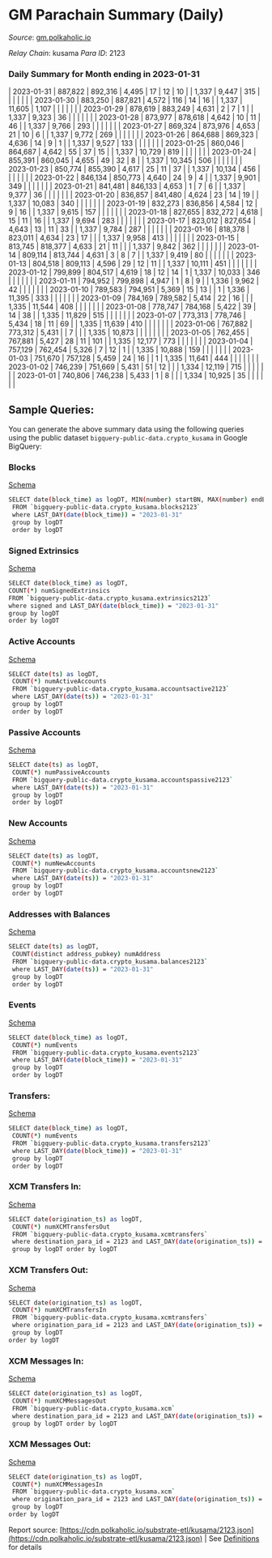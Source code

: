 # GM Parachain Summary (Daily)

_Source_: [gm.polkaholic.io](https://gm.polkaholic.io)

*Relay Chain*: kusama
*Para ID*: 2123



### Daily Summary for Month ending in 2023-01-31


| 2023-01-31 | 887,822 | 892,316 | 4,495 | 17 | 12 | 10 |  | 1,337 | 9,447 | 315  |   |   |  |  |  |
| 2023-01-30 | 883,250 | 887,821 | 4,572 | 116 | 14 | 16 |  | 1,337 | 11,605 | 1,107  |   |   |  |  |  |
| 2023-01-29 | 878,619 | 883,249 | 4,631 | 2 | 7 | 1 |  | 1,337 | 9,323 | 36  |   |   |  |  |  |
| 2023-01-28 | 873,977 | 878,618 | 4,642 | 10 | 11 | 46 |  | 1,337 | 9,766 | 293  |   |   |  |  |  |
| 2023-01-27 | 869,324 | 873,976 | 4,653 | 21 | 10 | 6 |  | 1,337 | 9,772 | 269  |   |   |  |  |  |
| 2023-01-26 | 864,688 | 869,323 | 4,636 | 14 | 9 | 1 |  | 1,337 | 9,527 | 133  |   |   |  |  |  |
| 2023-01-25 | 860,046 | 864,687 | 4,642 | 55 | 37 | 15 |  | 1,337 | 10,729 | 819  |   |   |  |  |  |
| 2023-01-24 | 855,391 | 860,045 | 4,655 | 49 | 32 | 8 |  | 1,337 | 10,345 | 506  |   |   |  |  |  |
| 2023-01-23 | 850,774 | 855,390 | 4,617 | 25 | 11 | 37 |  | 1,337 | 10,134 | 456  |   |   |  |  |  |
| 2023-01-22 | 846,134 | 850,773 | 4,640 | 24 | 9 | 4 |  | 1,337 | 9,901 | 349  |   |   |  |  |  |
| 2023-01-21 | 841,481 | 846,133 | 4,653 | 1 | 7 | 6 |  | 1,337 | 9,377 | 36  |   |   |  |  |  |
| 2023-01-20 | 836,857 | 841,480 | 4,624 | 23 | 14 | 19 |  | 1,337 | 10,083 | 340  |   |   |  |  |  |
| 2023-01-19 | 832,273 | 836,856 | 4,584 | 12 | 9 | 16 |  | 1,337 | 9,615 | 157  |   |   |  |  |  |
| 2023-01-18 | 827,655 | 832,272 | 4,618 | 15 | 11 | 16 |  | 1,337 | 9,694 | 283  |   |   |  |  |  |
| 2023-01-17 | 823,012 | 827,654 | 4,643 | 13 | 11 | 33 |  | 1,337 | 9,784 | 287  |   |   |  |  |  |
| 2023-01-16 | 818,378 | 823,011 | 4,634 | 23 | 17 |  |  | 1,337 | 9,958 | 413  |   |   |  |  |  |
| 2023-01-15 | 813,745 | 818,377 | 4,633 | 21 | 11 |  |  | 1,337 | 9,842 | 362  |   |   |  |  |  |
| 2023-01-14 | 809,114 | 813,744 | 4,631 | 3 | 8 | 7 |  | 1,337 | 9,419 | 80  |   |   |  |  |  |
| 2023-01-13 | 804,518 | 809,113 | 4,596 | 29 | 12 | 11 |  | 1,337 | 10,111 | 451  |   |   |  |  |  |
| 2023-01-12 | 799,899 | 804,517 | 4,619 | 18 | 12 | 14 | 1 | 1,337 | 10,033 | 346  |   |   |  |  |  |
| 2023-01-11 | 794,952 | 799,898 | 4,947 | 1 | 8 | 9 |  | 1,336 | 9,962 | 42  |   |   |  |  |  |
| 2023-01-10 | 789,583 | 794,951 | 5,369 | 15 | 13 |  | 1 | 1,336 | 11,395 | 333  |   |   |  |  |  |
| 2023-01-09 | 784,169 | 789,582 | 5,414 | 22 | 16 |  |  | 1,335 | 11,544 | 408  |   |   |  |  |  |
| 2023-01-08 | 778,747 | 784,168 | 5,422 | 39 | 14 | 38 |  | 1,335 | 11,829 | 515  |   |   |  |  |  |
| 2023-01-07 | 773,313 | 778,746 | 5,434 | 18 | 11 | 69 |  | 1,335 | 11,639 | 410  |   |   |  |  |  |
| 2023-01-06 | 767,882 | 773,312 | 5,431 |  | 7 |  |  | 1,335 | 10,873 |   |   |   |  |  |  |
| 2023-01-05 | 762,455 | 767,881 | 5,427 | 28 | 11 | 101 |  | 1,335 | 12,177 | 773  |   |   |  |  |  |
| 2023-01-04 | 757,129 | 762,454 | 5,326 | 7 | 12 | 1 |  | 1,335 | 10,888 | 159  |   |   |  |  |  |
| 2023-01-03 | 751,670 | 757,128 | 5,459 | 24 | 16 |  | 1 | 1,335 | 11,641 | 444  |   |   |  |  |  |
| 2023-01-02 | 746,239 | 751,669 | 5,431 | 51 | 12 |  |  | 1,334 | 12,119 | 715  |   |   |  |  |  |
| 2023-01-01 | 740,806 | 746,238 | 5,433 | 1 | 8 |  |  | 1,334 | 10,925 | 35  |   |   |  |  |  |

## Sample Queries:
You can generate the above summary data using the following queries using the public dataset `bigquery-public-data.crypto_kusama` in Google BigQuery:


### Blocks 

[Schema](https://github.com/colorfulnotion/substrate-etl/blob/main/schema/blocks.json)

```bash
SELECT date(block_time) as logDT, MIN(number) startBN, MAX(number) endBN, COUNT(*) numBlocks 
 FROM `bigquery-public-data.crypto_kusama.blocks2123`  
 where LAST_DAY(date(block_time)) = "2023-01-31" 
 group by logDT 
 order by logDT
```

### Signed Extrinsics 

[Schema](https://github.com/colorfulnotion/substrate-etl/blob/main/schema/extrinsics.json)

```bash
SELECT date(block_time) as logDT, 
COUNT(*) numSignedExtrinsics 
FROM `bigquery-public-data.crypto_kusama.extrinsics2123`  
where signed and LAST_DAY(date(block_time)) = "2023-01-31" 
group by logDT 
order by logDT
```

### Active Accounts 

[Schema](https://github.com/colorfulnotion/substrate-etl/blob/main/schema/accountsactive.json)

```bash
SELECT date(ts) as logDT, 
 COUNT(*) numActiveAccounts 
 FROM `bigquery-public-data.crypto_kusama.accountsactive2123` 
 where LAST_DAY(date(ts)) = "2023-01-31" 
 group by logDT 
 order by logDT
```

### Passive Accounts 

[Schema](https://github.com/colorfulnotion/substrate-etl/blob/main/schema/accountspassive.json)

```bash
SELECT date(ts) as logDT, 
 COUNT(*) numPassiveAccounts 
 FROM `bigquery-public-data.crypto_kusama.accountspassive2123` 
 where LAST_DAY(date(ts)) = "2023-01-31" 
 group by logDT 
 order by logDT
```

### New Accounts 

[Schema](https://github.com/colorfulnotion/substrate-etl/blob/main/schema/accountsnew.json)

```bash
SELECT date(ts) as logDT, 
 COUNT(*) numNewAccounts 
 FROM `bigquery-public-data.crypto_kusama.accountsnew2123` 
 where LAST_DAY(date(ts)) = "2023-01-31" 
 group by logDT
 order by logDT
```

### Addresses with Balances 

[Schema](https://github.com/colorfulnotion/substrate-etl/blob/main/schema/balances.json)

```bash
SELECT date(ts) as logDT,
 COUNT(distinct address_pubkey) numAddress 
 FROM `bigquery-public-data.crypto_kusama.balances2123` 
 where LAST_DAY(date(ts)) = "2023-01-31" 
 group by logDT 
 order by logDT
```

### Events 

[Schema](https://github.com/colorfulnotion/substrate-etl/blob/main/schema/events.json)

```bash
SELECT date(block_time) as logDT, 
 COUNT(*) numEvents 
 FROM `bigquery-public-data.crypto_kusama.events2123` 
 where LAST_DAY(date(block_time)) = "2023-01-31" 
 group by logDT 
 order by logDT
```

### Transfers:

[Schema](https://github.com/colorfulnotion/substrate-etl/blob/main/schema/transfers.json)

```bash
SELECT date(block_time) as logDT, 
 COUNT(*) numEvents 
 FROM `bigquery-public-data.crypto_kusama.transfers2123` 
 where LAST_DAY(date(block_time)) = "2023-01-31" 
 group by logDT 
 order by logDT
```

### XCM Transfers In: 

[Schema](https://github.com/colorfulnotion/substrate-etl/blob/main/schema/xcmtransfers.json)

```bash
SELECT date(origination_ts) as logDT, 
 COUNT(*) numXCMTransfersOut 
 FROM `bigquery-public-data.crypto_kusama.xcmtransfers` 
 where destination_para_id = 2123 and LAST_DAY(date(origination_ts)) = "2023-01-31" 
 group by logDT order by logDT
```

### XCM Transfers Out: 

[Schema](https://github.com/colorfulnotion/substrate-etl/blob/main/schema/xcmtransfers.json)

```bash
SELECT date(origination_ts) as logDT, 
 COUNT(*) numXCMTransfersIn 
 FROM `bigquery-public-data.crypto_kusama.xcmtransfers` 
 where origination_para_id = 2123 and LAST_DAY(date(origination_ts)) = "2023-01-31" 
 group by logDT 
order by logDT
```

### XCM Messages In: 

[Schema](https://github.com/colorfulnotion/substrate-etl/blob/main/schema/xcm.json)

```bash
SELECT date(origination_ts) as logDT, 
 COUNT(*) numXCMMessagesOut 
 FROM `bigquery-public-data.crypto_kusama.xcm` 
 where destination_para_id = 2123 and LAST_DAY(date(origination_ts)) = "2023-01-31" 
 group by logDT order by logDT
```

### XCM Messages Out: 

[Schema](https://github.com/colorfulnotion/substrate-etl/blob/main/schema/xcm.json)

```bash
SELECT date(origination_ts) as logDT, 
 COUNT(*) numXCMMessagesIn 
 FROM `bigquery-public-data.crypto_kusama.xcm` 
 where origination_para_id = 2123 and LAST_DAY(date(origination_ts)) = "2023-01-31" 
 group by logDT 
order by logDT
```


Report source: [https://cdn.polkaholic.io/substrate-etl/kusama/2123.json](https://cdn.polkaholic.io/substrate-etl/kusama/2123.json) | See [Definitions](/DEFINITIONS.md) for details
